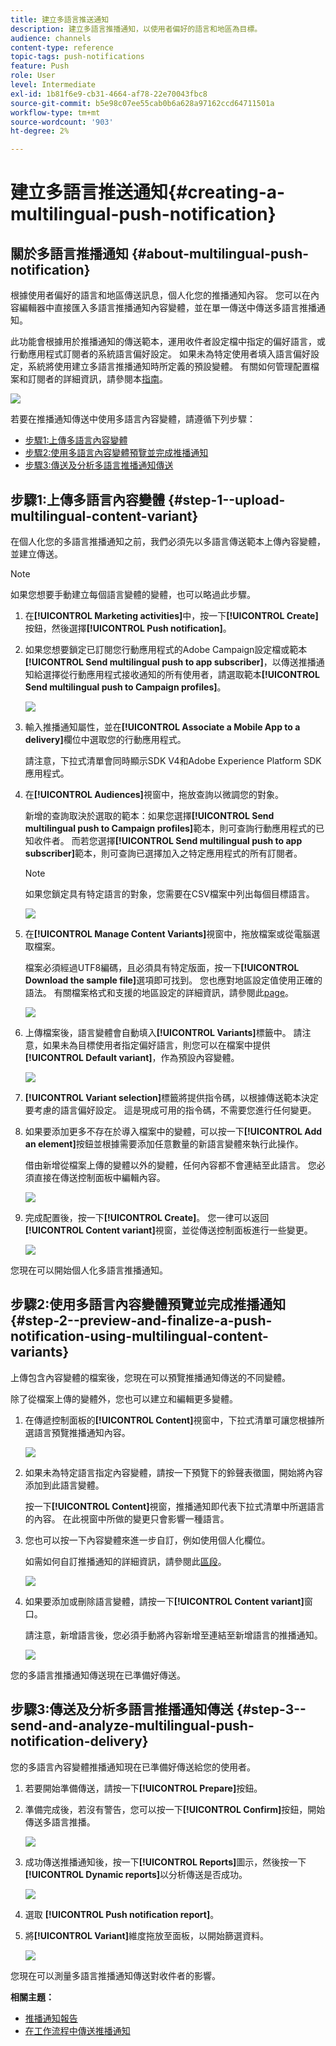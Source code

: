 ```yaml
---
title: 建立多語言推送通知
description: 建立多語言推播通知，以使用者偏好的語言和地區為目標。
audience: channels
content-type: reference
topic-tags: push-notifications
feature: Push
role: User
level: Intermediate
exl-id: 1b81f6e9-cb31-4664-af78-22e70043fbc8
source-git-commit: b5e98c07ee55cab0b6a628a97162ccd64711501a
workflow-type: tm+mt
source-wordcount: '903'
ht-degree: 2%

---
```


# 建立多語言推送通知{#creating-a-multilingual-push-notification}

## 關於多語言推播通知 {#about-multilingual-push-notification}

根據使用者偏好的語言和地區傳送訊息，個人化您的推播通知內容。 您可以在內容編輯器中直接匯入多語言推播通知內容變體，並在單一傳送中傳送多語言推播通知。

此功能會根據用於推播通知的傳送範本，運用收件者設定檔中指定的偏好語言，或行動應用程式訂閱者的系統語言偏好設定。 如果未為特定使用者填入語言偏好設定，系統將使用建立多語言推播通知時所定義的預設變體。 有關如何管理配置檔案和訂閱者的詳細資訊，請參閱本[指南](../../audiences/using/get-started-profiles-and-audiences.md)。

![](assets/multivariant_push_1.png)

若要在推播通知傳送中使用多語言內容變體，請遵循下列步驟：

* [步驟1:上傳多語言內容變體](#step-1--upload-multilingual-content-variant)
* [步驟2:使用多語言內容變體預覽並完成推播通知](#step-2--preview-and-finalize-a-push-notification-using-multilingual-content-variants)
* [步驟3:傳送及分析多語言推播通知傳送](#step-3--send-and-analyze-multilingual-push-notification-delivery)

## 步驟1:上傳多語言內容變體 {#step-1--upload-multilingual-content-variant}

在個人化您的多語言推播通知之前，我們必須先以多語言傳送範本上傳內容變體，並建立傳送。

>[!NOTE]
>
>如果您想要手動建立每個語言變體的變體，也可以略過此步驟。

1. 在&#x200B;**[!UICONTROL Marketing activities]**&#x200B;中，按一下&#x200B;**[!UICONTROL Create]**&#x200B;按鈕，然後選擇&#x200B;**[!UICONTROL Push notification]**。
1. 如果您想要鎖定已訂閱您行動應用程式的Adobe Campaign設定檔或範本&#x200B;**[!UICONTROL Send multilingual push to app subscriber]**，以傳送推播通知給選擇從行動應用程式接收通知的所有使用者，請選取範本&#x200B;**[!UICONTROL Send multilingual push to Campaign profiles]**。

   ![](assets/multivariant_push_2.png)

1. 輸入推播通知屬性，並在&#x200B;**[!UICONTROL Associate a Mobile App to a delivery]**&#x200B;欄位中選取您的行動應用程式。

   請注意，下拉式清單會同時顯示SDK V4和Adobe Experience Platform SDK應用程式。

1. 在&#x200B;**[!UICONTROL Audiences]**&#x200B;視窗中，拖放查詢以微調您的對象。

   新增的查詢取決於選取的範本：如果您選擇&#x200B;**[!UICONTROL Send multilingual push to Campaign profiles]**&#x200B;範本，則可查詢行動應用程式的已知收件者。 而若您選擇&#x200B;**[!UICONTROL Send multilingual push to app subscriber]**&#x200B;範本，則可查詢已選擇加入之特定應用程式的所有訂閱者。
   >[!NOTE]
   >
   >如果您鎖定具有特定語言的對象，您需要在CSV檔案中列出每個目標語言。

   ![](assets/push_notif_audience.png)

1. 在&#x200B;**[!UICONTROL Manage Content Variants]**&#x200B;視窗中，拖放檔案或從電腦選取檔案。

   檔案必須經過UTF8編碼，且必須具有特定版面，按一下&#x200B;**[!UICONTROL Download the sample file]**&#x200B;選項即可找到。 您也應對地區設定值使用正確的語法。 有關檔案格式和支援的地區設定的詳細資訊，請參閱此[page](../../channels/using/generating-csv-multilingual-push.md)。

   ![](assets/multivariant_push_4.png)

1. 上傳檔案後，語言變體會自動填入&#x200B;**[!UICONTROL Variants]**&#x200B;標籤中。 請注意，如果未為目標使用者指定偏好語言，則您可以在檔案中提供&#x200B;**[!UICONTROL Default variant]**，作為預設內容變體。

   ![](assets/multivariant_push_5.png)

1. **[!UICONTROL Variant selection]**&#x200B;標籤將提供指令碼，以根據傳送範本決定要考慮的語言偏好設定。 這是現成可用的指令碼，不需要您進行任何變更。
1. 如果要添加更多不存在於導入檔案中的變體，可以按一下&#x200B;**[!UICONTROL Add an element]**&#x200B;按鈕並根據需要添加任意數量的新語言變體來執行此操作。

   借由新增從檔案上傳的變體以外的變體，任何內容都不會連結至此語言。 您必須直接在傳送控制面板中編輯內容。

   ![](assets/multivariant_push_6.png)

1. 完成配置後，按一下&#x200B;**[!UICONTROL Create]**。 您一律可以返回&#x200B;**[!UICONTROL Content variant]**&#x200B;視窗，並從傳送控制面板進行一些變更。

   ![](assets/multivariant_push_8.png)

您現在可以開始個人化多語言推播通知。

## 步驟2:使用多語言內容變體預覽並完成推播通知 {#step-2--preview-and-finalize-a-push-notification-using-multilingual-content-variants}

上傳包含內容變體的檔案後，您現在可以預覽推播通知傳送的不同變體。

除了從檔案上傳的變體外，您也可以建立和編輯更多變體。

1. 在傳遞控制面板的&#x200B;**[!UICONTROL Content]**&#x200B;視窗中，下拉式清單可讓您根據所選語言預覽推播通知內容。

   ![](assets/multivariant_push_7.png)

1. 如果未為特定語言指定內容變體，請按一下預覽下的鈴聲表徵圖，開始將內容添加到此語言變體。

   按一下&#x200B;**[!UICONTROL Content]**&#x200B;視窗，推播通知即代表下拉式清單中所選語言的內容。 在此視窗中所做的變更只會影響一種語言。

1. 您也可以按一下內容變體來進一步自訂，例如使用個人化欄位。

   如需如何自訂推播通知的詳細資訊，請參閱此[區段](../../channels/using/customizing-a-push-notification.md)。

   ![](assets/multivariant_push_9.png)

1. 如果要添加或刪除語言變體，請按一下&#x200B;**[!UICONTROL Content variant]**&#x200B;窗口。

   請注意，新增語言後，您必須手動將內容新增至連結至新增語言的推播通知。

   ![](assets/multivariant_push_10.png)

您的多語言推播通知傳送現在已準備好傳送。

## 步驟3:傳送及分析多語言推播通知傳送 {#step-3--send-and-analyze-multilingual-push-notification-delivery}

您的多語言內容變體推播通知現在已準備好傳送給您的使用者。

1. 若要開始準備傳送，請按一下&#x200B;**[!UICONTROL Prepare]**&#x200B;按鈕。
1. 準備完成後，若沒有警告，您可以按一下&#x200B;**[!UICONTROL Confirm]**&#x200B;按鈕，開始傳送多語言推播。

   ![](assets/multivariant_push_12.png)

1. 成功傳送推播通知後，按一下&#x200B;**[!UICONTROL Reports]**&#x200B;圖示，然後按一下&#x200B;**[!UICONTROL Dynamic reports]**&#x200B;以分析傳送是否成功。

   ![](assets/multivariant_push_13.png)

1. 選取 **[!UICONTROL Push notification report]**。
1. 將&#x200B;**[!UICONTROL Variant]**&#x200B;維度拖放至面板，以開始篩選資料。

   ![](assets/multivariant_push_11.png)

您現在可以測量多語言推播通知傳送對收件者的影響。

**相關主題：**

* [推播通知報告](../../reporting/using/push-notification-report.md)
* [在工作流程中傳送推播通知](../../automating/using/push-notification-delivery.md)
